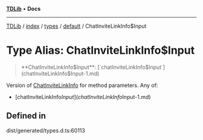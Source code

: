 [**TDLib**](../../../../../../README.md) • **Docs**

***

[TDLib](../../../../../../modules.md) / [index](../../../../../README.md) / [types](../../../README.md) / [default](../README.md) / ChatInviteLinkInfo$Input

# Type Alias: ChatInviteLinkInfo$Input

> **ChatInviteLinkInfo$Input**: [`chatInviteLinkInfo$Input`](chatInviteLinkInfo$Input-1.md)

Version of [ChatInviteLinkInfo](ChatInviteLinkInfo.md) for method parameters.
Any of:
- [chatInviteLinkInfo$Input](chatInviteLinkInfo$Input-1.md)

## Defined in

dist/generated/types.d.ts:60113

